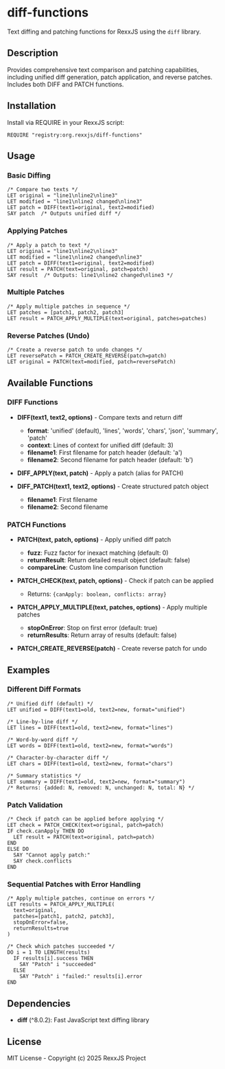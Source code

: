 # diff-functions

Text diffing and patching functions for RexxJS using the `diff` library.

## Description

Provides comprehensive text comparison and patching capabilities, including unified diff generation, patch application, and reverse patches. Includes both DIFF and PATCH functions.

## Installation

Install via REQUIRE in your RexxJS script:

```rexx
REQUIRE "registry:org.rexxjs/diff-functions"
```

## Usage

### Basic Diffing

```rexx
/* Compare two texts */
LET original = "line1\nline2\nline3"
LET modified = "line1\nline2 changed\nline3"
LET patch = DIFF(text1=original, text2=modified)
SAY patch  /* Outputs unified diff */
```

### Applying Patches

```rexx
/* Apply a patch to text */
LET original = "line1\nline2\nline3"
LET modified = "line1\nline2 changed\nline3"
LET patch = DIFF(text1=original, text2=modified)
LET result = PATCH(text=original, patch=patch)
SAY result  /* Outputs: line1\nline2 changed\nline3 */
```

### Multiple Patches

```rexx
/* Apply multiple patches in sequence */
LET patches = [patch1, patch2, patch3]
LET result = PATCH_APPLY_MULTIPLE(text=original, patches=patches)
```

### Reverse Patches (Undo)

```rexx
/* Create a reverse patch to undo changes */
LET reversePatch = PATCH_CREATE_REVERSE(patch=patch)
LET original = PATCH(text=modified, patch=reversePatch)
```

## Available Functions

### DIFF Functions

- **DIFF(text1, text2, options)** - Compare texts and return diff
  - **format**: 'unified' (default), 'lines', 'words', 'chars', 'json', 'summary', 'patch'
  - **context**: Lines of context for unified diff (default: 3)
  - **filename1**: First filename for patch header (default: 'a')
  - **filename2**: Second filename for patch header (default: 'b')

- **DIFF_APPLY(text, patch)** - Apply a patch (alias for PATCH)

- **DIFF_PATCH(text1, text2, options)** - Create structured patch object
  - **filename1**: First filename
  - **filename2**: Second filename

### PATCH Functions

- **PATCH(text, patch, options)** - Apply unified diff patch
  - **fuzz**: Fuzz factor for inexact matching (default: 0)
  - **returnResult**: Return detailed result object (default: false)
  - **compareLine**: Custom line comparison function

- **PATCH_CHECK(text, patch, options)** - Check if patch can be applied
  - Returns: `{canApply: boolean, conflicts: array}`

- **PATCH_APPLY_MULTIPLE(text, patches, options)** - Apply multiple patches
  - **stopOnError**: Stop on first error (default: true)
  - **returnResults**: Return array of results (default: false)

- **PATCH_CREATE_REVERSE(patch)** - Create reverse patch for undo

## Examples

### Different Diff Formats

```rexx
/* Unified diff (default) */
LET unified = DIFF(text1=old, text2=new, format="unified")

/* Line-by-line diff */
LET lines = DIFF(text1=old, text2=new, format="lines")

/* Word-by-word diff */
LET words = DIFF(text1=old, text2=new, format="words")

/* Character-by-character diff */
LET chars = DIFF(text1=old, text2=new, format="chars")

/* Summary statistics */
LET summary = DIFF(text1=old, text2=new, format="summary")
/* Returns: {added: N, removed: N, unchanged: N, total: N} */
```

### Patch Validation

```rexx
/* Check if patch can be applied before applying */
LET check = PATCH_CHECK(text=original, patch=patch)
IF check.canApply THEN DO
  LET result = PATCH(text=original, patch=patch)
END
ELSE DO
  SAY "Cannot apply patch:"
  SAY check.conflicts
END
```

### Sequential Patches with Error Handling

```rexx
/* Apply multiple patches, continue on errors */
LET results = PATCH_APPLY_MULTIPLE(
  text=original,
  patches=[patch1, patch2, patch3],
  stopOnError=false,
  returnResults=true
)

/* Check which patches succeeded */
DO i = 1 TO LENGTH(results)
  IF results[i].success THEN
    SAY "Patch" i "succeeded"
  ELSE
    SAY "Patch" i "failed:" results[i].error
END
```

## Dependencies

- **diff** (^8.0.2): Fast JavaScript text diffing library

## License

MIT License - Copyright (c) 2025 RexxJS Project
